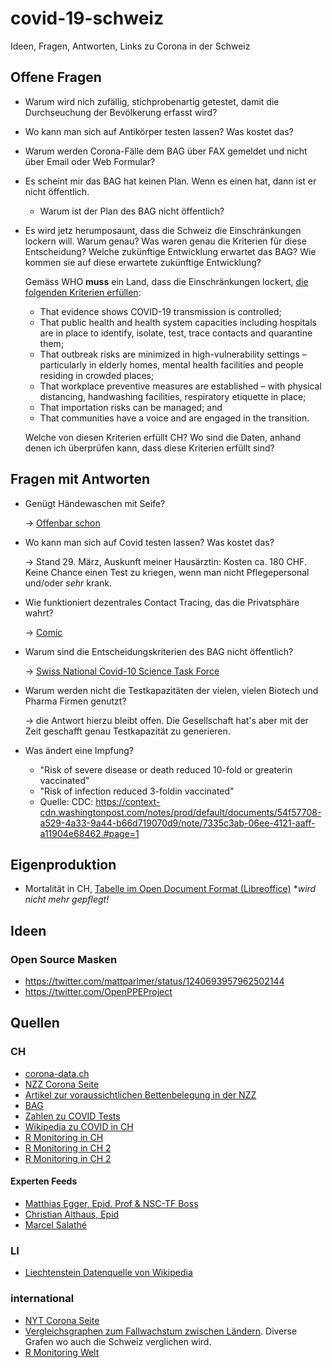 # covid-19-schweiz

Ideen, Fragen, Antworten, Links zu Corona in der Schweiz

## Offene Fragen

* Warum wird nich zufällig, stichprobenartig getestet, damit die
  Durchseuchung der Bevölkerung erfasst wird?

* Wo kann man sich auf Antikörper testen lassen? Was kostet das?

* Warum werden Corona-Fälle dem BAG über FAX gemeldet und nicht
  über Email oder Web Formular?

* Es scheint mir das BAG hat keinen Plan. Wenn es einen hat, dann
  ist er nicht öffentlich.

  * Warum ist der Plan des BAG nicht öffentlich?

* Es wird jetz herumposaunt, dass die Schweiz die Einschränkungen
  lockern will. Warum genau? Was waren genau die Kriterien für diese
  Entscheidung? Welche zukünftige Entwicklung erwartet das BAG?
  Wie kommen sie auf diese erwartete zukünftige Entwicklung?

  Gemäss WHO **muss** ein Land, dass die Einschränkungen lockert,
  [die folgenden Kriterien erfüllen](http://www.euro.who.int/en/media-centre/sections/statements/2020/statement-transition-to-a-new-normal-during-the-covid-19-pandemic-must-be-guided-by-public-health-principles):

  * That evidence shows COVID-19 transmission is controlled;
  * That public health and health system capacities including hospitals are in place to identify, isolate, test, trace contacts and quarantine them;
  * That outbreak risks are minimized in high-vulnerability settings – particularly in elderly homes, mental health facilities and people residing in crowded places;
  * That workplace preventive measures are established – with physical distancing, handwashing facilities, respiratory etiquette in place;
  * That importation risks can be managed; and
  * That communities have a voice and are engaged in the transition.

  Welche von diesen Kriterien erfüllt CH? Wo sind die Daten, anhand
  denen ich überprüfen kann, dass diese Kriterien erfüllt sind?


## Fragen mit Antworten

* Genügt Händewaschen mit Seife?

  -> [Offenbar schon](https://www.nzz.ch/wissenschaft/warum-coronaviren-seife-hassen-ld.1549264)

* Wo kann man sich auf Covid testen lassen? Was kostet das?

  -> Stand 29. März, Auskunft meiner Hausärztin: Kosten ca. 180 CHF. Keine Chance einen
  Test zu kriegen, wenn man nicht Pflegepersonal und/oder *sehr* krank.

* Wie funktioniert dezentrales Contact Tracing, das die Privatsphäre wahrt?

  -> [Comic](https://ncase.me/contact-tracing/)

* Warum sind die Entscheidungskriterien des BAG nicht öffentlich?

  -> [Swiss National Covid-10 Science Task Force](https://ncs-tf.ch/de/lagebericht)

* Warum werden nicht die Testkapazitäten der vielen, vielen
  Biotech und Pharma Firmen genutzt?

  -> die Antwort hierzu bleibt offen. Die Gesellschaft hat's aber mit der
  Zeit geschafft genau Testkapazität zu generieren.

* Was ändert eine Impfung?

  * "Risk of severe disease or death reduced 10-fold or greaterin vaccinated"
  * "Risk of infection reduced 3-foldin vaccinated"
  * Quelle: CDC: https://context-cdn.washingtonpost.com/notes/prod/default/documents/54f57708-a529-4a33-9a44-b66d719070d9/note/7335c3ab-06ee-4121-aaff-a11904e68462.#page=1


## Eigenproduktion

* Mortalität in CH, [Tabelle im Open Document Format (Libreoffice)](stats.ods)
  **wird nicht mehr gepflegt!*

## Ideen

### Open Source Masken

* https://twitter.com/mattparlmer/status/1240693957962502144
* https://twitter.com/OpenPPEProject

## Quellen

### CH

* [corona-data.ch](https://corona-data.ch)
* [NZZ Corona Seite](https://www.nzz.ch/panorama/die-wichtigsten-grafiken-zum-coronavirus-ld.1542774)
* [Artikel zur voraussichtlichen Bettenbelegung in der NZZ](https://www.nzz.ch/wissenschaft/coronavirus-schweizer-spitaeler-schon-anfang-april-ueberlastet-ld.1548208)
* [BAG](https://www.bag.admin.ch/bag/de/home/krankheiten/ausbrueche-epidemien-pandemien/aktuelle-ausbrueche-epidemien/novel-cov/situation-schweiz-und-international.html)
* [Zahlen zu COVID Tests](https://en.wikipedia.org/w/index.php?title=COVID-19_testing)
* [Wikipedia zu COVID in CH](https://de.wikipedia.org/wiki/COVID-19-Pandemie_in_der_Schweiz)
* [R Monitoring in CH](https://bsse.ethz.ch/cevo/research/sars-cov-2/real-time-monitoring-in-switzerland.html)
* [R Monitoring in CH 2](https://amkuhn.shinyapps.io/restimate/)
* [R Monitoring in CH 2](https://ncs-tf.ch/de/lagebericht)

#### Experten Feeds

* [Matthias Egger, Epid. Prof & NSC-TF Boss](https://twitter.com/eggersnsf)
* [Christian Althaus, Epid](https://twitter.com/C_Althaus)
* [Marcel Salathé](https://twitter.com/marcelsalathe)

### LI

* [Liechtenstein Datenquelle von Wikipedia](https://www.regierung.li/ministerien/ministerium-fuer-gesellschaft/medienmitteilungen/)

### international

* [NYT Corona Seite](https://www.nytimes.com/news-event/coronavirus)
* [Vergleichsgraphen zum Fallwachstum zwischen Ländern](http://nrg.cs.ucl.ac.uk/mjh/covid19/#el). Diverse Grafen wo auch die Schweiz verglichen wird.
* [R Monitoring Welt](https://amkuhn.shinyapps.io/rworld/)
